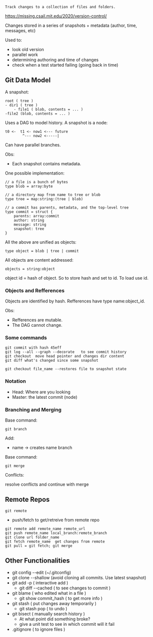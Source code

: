 	Track changes to a collection of files and folders.

https://missing.csail.mit.edu/2020/version-control/

Changes stored in a series of snapshots + metadata (author, time, messages, etc)

Used to:
- look old version
- parallel work
- determining authoring and time of changes
- check when a test started failing (going back in time)


## Git Data Model

A snapshot:

```
root ( tree )
- dir1 ( tree )
	- file1 ( blob, contents = ... ) 
-file2 (blob, contents = ... )
```

Uses a DAG to model history. A snapshot is a node:

```
t0 <-  t1 <- now1 <--- future
	    ^--- now2 <-----|
```

Can have parallel branches.

Obs:
- Each snapshot contains metadata.

One possible implementation:

```
// a file is a bunch of bytes
type blob = array:byte

// a directory map from name to tree or blob 
type tree = map:string:(tree | blob)

// a commit has parents, metadata, and the top-level tree
type commit = struct {
    parents: array:commit
    author: string
    message: string
    snapshot: tree
}
```

All the above are unified as objects:

```
type object = blob | tree | commit
```

All objects are content addressed:

```
objects = string:object
```

object id = hash of object. So to store hash and set to id. To load use id.

### Objects and Refferences

Objects are identified by hash. 
Refferences have type name:object_id.

Obs:
- Refferences are mutable.
- The DAG cannot change.

### Some commands

```
git commit with hash 45eff
git log --all --graph --decorate   to see commit history
git checkout  move head pointer and changes dir content
git diff what's changed since some snapshot 
```


```
git checkout file_name --restores file to snapshot state
```

### Notation

- Head: Where are you looking
- Master: the latest commit (node)

### Branching and Merging

Base command:

```
git branch
```

Add:
- name -> creates name branch

Base command:

```
git merge
```

Conflicts:

resolve conflicts and continue with merge


## Remote Repos

```
git remote
```

- push/fetch to get/retreive from remote repo

```
git remote add remote_name remote_url
git push remote_name local_branch:remote_branch
git clone url folder_name
git fetch remote_name  get changes from remote
git pull = git fetch; git merge
```


## Other Functionalities

- git config --edit (~/.gitconfig)
- git clone --shallow (avoid cloning all commits. Use latest snapshot) 
- git add -p ( interactive add ) 
	- git diff --cached ( to see changes to commit )
- git blame ( who edited what in a file )
	- git show commit_hash ( to get more info ) 
- git stash ( put changes away temporarily )
	- git stash pop ( to undo )
- git bisect ( manually search history )
	- At what point did something broke?
	- give a unit test to see in which commit will it fail	
- .gitignore ( to ignore files )
	

